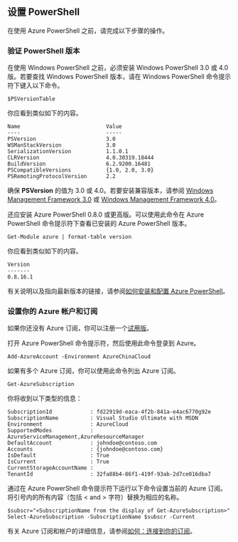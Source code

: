 <properties services="virtual-machines" title="Setting up PowerShell" authors="JoeDavies-MSFT" solutions="" manager="timlt" editor="tysonn" />

<tags
   ms.service="virtual-machines"
   ms.date="05/12/2015"
   wacn.date="06/26/2015"/>

## 设置 PowerShell

在使用 Azure PowerShell 之前，请完成以下步骤的操作。

### 验证 PowerShell 版本

在使用 Windows PowerShell 之前，必须安装 Windows PowerShell 3.0 或 4.0 版。若要查找 Windows PowerShell 版本，请在 Windows PowerShell 命令提示符下键入以下命令。

	$PSVersionTable

你应看到类似如下的内容。

	Name                           Value
	----                           -----
	PSVersion                      3.0
	WSManStackVersion              3.0
	SerializationVersion           1.1.0.1
	CLRVersion                     4.0.30319.18444
	BuildVersion                   6.2.9200.16481
	PSCompatibleVersions           {1.0, 2.0, 3.0}
	PSRemotingProtocolVersion      2.2

确保 **PSVersion** 的值为 3.0 或 4.0。若要安装兼容版本，请参阅 [Windows Management Framework 3.0](http://www.microsoft.com/download/details.aspx?id=34595) 或 [Windows Management Framework 4.0](http://www.microsoft.com/zh-CN/download/details.aspx?id=40855)。

还应安装 Azure PowerShell 0.8.0 或更高版。可以使用此命令在 Azure PowerShell 命令提示符下查看已安装的 Azure PowerShell 版本。

	Get-Module azure | format-table version

你应看到类似如下的内容。

	Version
	-------
	0.8.16.1

有关说明以及指向最新版本的链接，请参阅[如何安装和配置 Azure PowerShell](/documentation/articles/powershell-install-configure)。


### 设置你的 Azure 帐户和订阅

如果你还没有 Azure 订阅，你可以注册一个[试用版](/pricing/1rmb-trial/)。

打开 Azure PowerShell 命令提示符，然后使用此命令登录到 Azure。

	Add-AzureAccount -Environment AzureChinaCloud

如果有多个 Azure 订阅，你可以使用此命令列出 Azure 订阅。

	Get-AzureSubscription

你将收到以下类型的信息：

	SubscriptionId            : fd22919d-eaca-4f2b-841a-e4ac6770g92e
	SubscriptionName          : Visual Studio Ultimate with MSDN
	Environment               : AzureCloud
	SupportedModes            : AzureServiceManagement,AzureResourceManager
	DefaultAccount            : johndoe@contoso.com
	Accounts                  : {johndoe@contoso.com}
	IsDefault                 : True
	IsCurrent                 : True
	CurrentStorageAccountName : 
	TenantId                  : 32fa88b4-86f1-419f-93ab-2d7ce016dba7

通过在 Azure PowerShell 命令提示符下运行以下命令设置当前的 Azure 订阅。将引号内的所有内容（包括 < and > 字符）替换为相应的名称。

	$subscr="<SubscriptionName from the display of Get-AzureSubscription>"
	Select-AzureSubscription -SubscriptionName $subscr -Current	

有关 Azure 订阅和帐户的详细信息，请参阅[如何：连接到你的订阅](/documentation/articles/powershell-install-configure#Connect)。

<!---HONumber=61-->